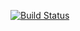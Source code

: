 [![Build Status](https://travis-ci.org/bharbron/blogful.svg?branch=master)](https://travis-ci.org/bharbron/blogful)